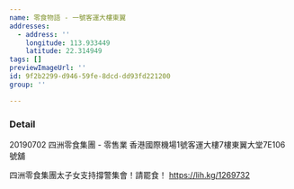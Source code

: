 ```yaml
---
name: 零食物語 - 一號客運大樓東翼
addresses:
  - address: ''
    longitude: 113.933449
    latitude: 22.314949
tags: []
previewImageUrl: ''
id: 9f2b2299-d946-59fe-8dcd-dd93fd221200
group: ''

---
```

### Detail
20190702
四洲零食集團 - 零售業
香港國際機場1號客運大樓7樓東翼大堂7E106號舖

四洲零食集團太子女支持撐警集會！請罷食！
https://lih.kg/1269732

